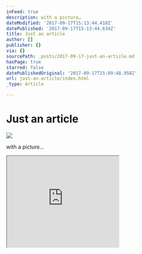 ```yaml
---
inFeed: true
description: with a picture…
dateModified: '2017-09-17T15:13:44.410Z'
datePublished: '2017-09-17T15:13:44.634Z'
title: Just an article
author: []
publisher: {}
via: {}
sourcePath: _posts/2017-09-17-just-an-article.md
hasPage: true
starred: false
datePublishedOriginal: '2017-09-17T15:09:48.958Z'
url: just-an-article/index.html
_type: Article

---
```

# Just an article
![](https://the-grid-user-content.s3-us-west-2.amazonaws.com/e0261adb-1663-423e-90af-a77dfbc2a12e.png)

with a picture...

<iframe src="https://the-grid.github.io/ed-userhtml/?g=eJxFzEsOwiAQANCrNF24KyNa4ydQr-ANzIBjmaZQAmO4vivjO8Az2IVCb9sHkVxvABJoLvxSyKC3RLB8qgyYBizCfiW414CFbOYkVKjKLjmr-8lwnLta_D9qrSnnGJ3yW4S6ecY1gh6vp_N42R-Oz8evUDnNBnD6AoEtMFY" height="244" style=""></iframe>